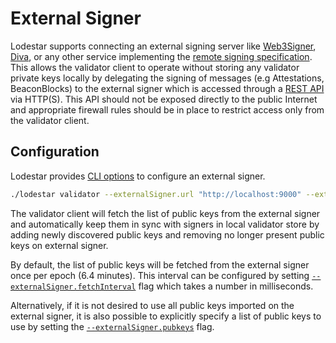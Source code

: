 # External Signer

Lodestar supports connecting an external signing server like [Web3Signer](https://docs.web3signer.consensys.io/), [Diva](https://docs.shamirlabs.org/),
or any other service implementing the [remote signing specification](https://github.com/ethereum/remote-signing-api). This allows the validator client
to operate without storing any validator private keys locally by delegating the signing of messages (e.g Attestations, BeaconBlocks) to the external signer
which is accessed through a [REST API](https://ethereum.github.io/remote-signing-api/) via HTTP(S). This API should not be exposed directly to the public
Internet and appropriate firewall rules should be in place to restrict access only from the validator client.

## Configuration

Lodestar provides [CLI options](./validator-cli.md#--externalsignerurl) to configure an external signer.

```sh
./lodestar validator --externalSigner.url "http://localhost:9000" --externalSigner.fetch
```

The validator client will fetch the list of public keys from the external signer and automatically keep them in sync with signers in local validator store
by adding newly discovered public keys and removing no longer present public keys on external signer.

By default, the list of public keys will be fetched from the external signer once per epoch (6.4 minutes). This interval can be configured by setting [`--externalSigner.fetchInterval`](./validator-cli.md#--externalsignerfetchinterval) flag which takes a number in milliseconds.

Alternatively, if it is not desired to use all public keys imported on the external signer, it is also possible to explicitly specify a list of public keys to use
by setting the [`--externalSigner.pubkeys`](./validator-cli.md#--externalsignerpubkeys) flag.
